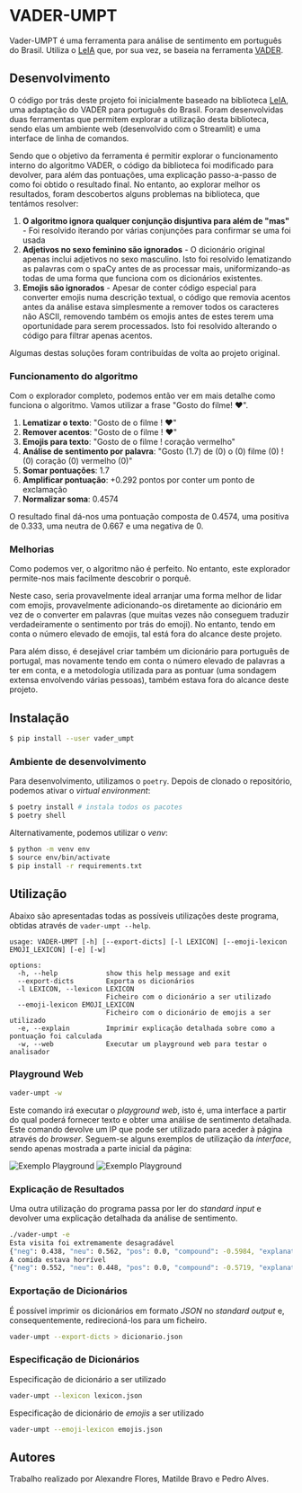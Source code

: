 # VADER-UMPT
Vader-UMPT é uma ferramenta para análise de sentimento em português do Brasil. Utiliza o [LeIA](https://github.com/rafjaa/LeIA) que, por sua vez, se baseia na ferramenta [VADER](https://github.com/brunneis/vader-multi).

## Desenvolvimento
O código por trás deste projeto foi inicialmente baseado na biblioteca [LeIA](https://github.com/rafjaa/LeIA), uma adaptação do VADER para português do Brasil. Foram desenvolvidas duas ferramentas que permitem explorar a utilização desta biblioteca, sendo elas um ambiente web (desenvolvido com o Streamlit) e uma interface de linha de comandos.

Sendo que o objetivo da ferramenta é permitir explorar o funcionamento interno do algoritmo VADER, o código da biblioteca foi modificado para devolver, para além das pontuações, uma explicação passo-a-passo de como foi obtido o resultado final. No entanto, ao explorar melhor os resultados, foram descobertos alguns problemas na biblioteca, que tentámos resolver:

1. **O algoritmo ignora qualquer conjunção disjuntiva para além de "mas"** - Foi resolvido iterando por várias conjunções para confirmar se uma foi usada
2. **Adjetivos no sexo feminino são ignorados** - O dicionário original apenas inclui adjetivos no sexo masculino. Isto foi resolvido lematizando as palavras com o spaCy antes de as processar mais, uniformizando-as todas de uma forma que funciona com os dicionários existentes.
3. **Emojis são ignorados** - Apesar de conter código especial para converter emojis numa descrição textual, o código que removia acentos antes da análise estava simplesmente a remover todos os caracteres não ASCII, removendo também os emojis antes de estes terem uma oportunidade para serem processados. Isto foi resolvido alterando o código para filtrar apenas acentos.

Algumas destas soluções foram contribuídas de volta ao projeto original.

### Funcionamento do algoritmo
Com o explorador completo, podemos então ver em mais detalhe como funciona o algoritmo. Vamos utilizar a frase "Gosto do filme! ❤️".

1. **Lematizar o texto**: "Gosto de o filme ! ❤️"
2. **Remover acentos**: "Gosto de o filme ! ❤️"
3. **Emojis para texto**: "Gosto de o filme ! coração vermelho"
4. **Análise de sentimento por palavra**: "Gosto (1.7) de (0) o (0) filme (0) ! (0) coração (0) vermelho (0)"
5. **Somar pontuações**: 1.7
6. **Amplificar pontuação**: +0.292 pontos por conter um ponto de exclamação
7. **Normalizar soma**: 0.4574

O resultado final dá-nos uma pontuação composta de 0.4574, uma positiva de 0.333, uma neutra de 0.667 e uma negativa de 0.

### Melhorias
Como podemos ver, o algoritmo não é perfeito. No entanto, este explorador permite-nos mais facilmente descobrir o porquê.

Neste caso, seria provavelmente ideal arranjar uma forma melhor de lidar com emojis, provavelmente adicionando-os diretamente ao dicionário em vez de o converter em palavras (que muitas vezes não conseguem traduzir verdadeiramente o sentimento por trás do emoji). No entanto, tendo em conta o número elevado de emojis, tal está fora do alcance deste projeto.

Para além disso, é desejável criar também um dicionário para português de portugal, mas novamente tendo em conta o número elevado de palavras a ter em conta, e a metodologia utilizada para as pontuar (uma sondagem extensa envolvendo várias pessoas), também estava fora do alcance deste projeto.

## Instalação
```sh
$ pip install --user vader_umpt
```

### Ambiente de desenvolvimento
Para desenvolvimento, utilizamos o `poetry`. Depois de clonado o repositório, podemos ativar o _virtual environment_:

```sh
$ poetry install # instala todos os pacotes
$ poetry shell
```

Alternativamente, podemos utilizar o _venv_:

```sh
$ python -m venv env
$ source env/bin/activate
$ pip install -r requirements.txt
```

## Utilização

Abaixo são apresentadas todas as possíveis utilizações deste programa, obtidas através de `vader-umpt --help`.

```
usage: VADER-UMPT [-h] [--export-dicts] [-l LEXICON] [--emoji-lexicon EMOJI_LEXICON] [-e] [-w]

options:
  -h, --help            show this help message and exit
  --export-dicts        Exporta os dicionários
  -l LEXICON, --lexicon LEXICON
                        Ficheiro com o dicionário a ser utilizado
  --emoji-lexicon EMOJI_LEXICON
                        Ficheiro com o dicionário de emojis a ser utilizado
  -e, --explain         Imprimir explicação detalhada sobre como a pontuação foi calculada
  -w, --web             Executar um playground web para testar o analisador
```
### Playground Web
```sh
vader-umpt -w
```
Este comando irá executar o *playground web*, isto é, uma interface a partir do qual poderá fornecer texto e obter uma análise de sentimento detalhada. Este comando devolve um IP que pode ser utilizado para aceder à página através do *browser*.
Seguem-se alguns exemplos de utilização da *interface*, sendo apenas mostrada a parte inicial da página:

![Exemplo Playground](pics/muito_feio.png)
![Exemplo Playground](pics/gostei_muito.png)

### Explicação de Resultados
Uma outra utilização do programa passa por ler do *standard input* e devolver uma explicação detalhada da análise de sentimento.
```sh
./vader-umpt -e
Esta visita foi extremamente desagradável
{"neg": 0.438, "neu": 0.562, "pos": 0.0, "compound": -0.5984, "explanation": [["Lemmatize text", "este visita ser extremamente desagradável ."], ["Remove accents", "este visita ser extremamente desagradavel ."], ["Emojis to text", "este visita ser extremamente desagradavel ."], ["Sentiments", [["este", 0]]], ["Sentiments", [["este", 0], ["visita", 0]]], ["Sentiments", [["este", 0], ["visita", 0], ["ser", 0]]], ["Sentiments", [["este", 0], ["visita", 0], ["ser", 0], ["extremamente", 0], ["desagradavel", -2.8930000000000002]]], ["Sentiments", [["este", 0], ["visita", 0], ["ser", 0], ["extremamente", 0], ["desagradavel", -2.8930000000000002], [".", 0]]], ["Sentiments", [["este", 0], ["visita", 0], ["ser", 0], ["extremamente", 0], ["desagradavel", -2.8930000000000002], [".", 0]]], ["Sentiments after but check", [["este", 0], ["visita", 0], ["ser", 0], ["extremamente", 0], ["desagradavel", -2.8930000000000002], [".", 0]]], ["Sum", -2.8930000000000002], ["Punctuation amplifier", "Exclamation: 0.0, Question: 0, Total: 0.0"], ["Normalized sum", -0.5984449372171403]]}
A comida estava horrível
{"neg": 0.552, "neu": 0.448, "pos": 0.0, "compound": -0.5719, "explanation": [["Lemmatize text", "o comida estar horrível"], ["Remove accents", "o comida estar horrivel"], ["Emojis to text", "o comida estar horrivel"], ["Sentiments", [["o", 0]]], ["Sentiments", [["o", 0], ["comida", 0]]], ["Sentiments", [["o", 0], ["comida", 0], ["estar", 0]]], ["Sentiments", [["o", 0], ["comida", 0], ["estar", 0], ["horrivel", -2.7]]], ["Sentiments", [["o", 0], ["comida", 0], ["estar", 0], ["horrivel", -2.7]]], ["Sentiments after but check", [["o", 0], ["comida", 0], ["estar", 0], ["horrivel", -2.7]]], ["Sum", -2.7], ["Punctuation amplifier", "Exclamation: 0.0, Question: 0, Total: 0.0"], ["Normalized sum", -0.5718850320700721]]}
```

### Exportação de Dicionários
É possível imprimir os dicionários em formato *JSON* no *standard output* e, consequentemente, redirecioná-los para um ficheiro.
```sh
vader-umpt --export-dicts > dicionario.json
```

### Especificação de Dicionários
Especificação de dicionário a ser utilizado
```sh
vader-umpt --lexicon lexicon.json
```
Especificação de dicionário de *emojis* a ser utilizado
```sh
vader-umpt --emoji-lexicon emojis.json
```

## Autores
Trabalho realizado por Alexandre Flores, Matilde Bravo e Pedro Alves.
